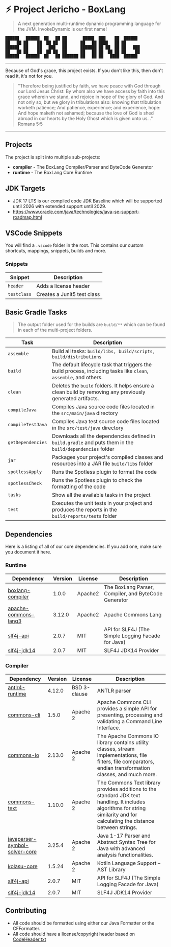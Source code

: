 # ⚡︎ Project Jericho - BoxLang

> A next generation multi-runtime dynamic programming language for the JVM. InvokeDynamic is our first name!

```
██████   ██████  ██   ██ ██       █████  ███    ██  ██████
██   ██ ██    ██  ██ ██  ██      ██   ██ ████   ██ ██
██████  ██    ██   ███   ██      ███████ ██ ██  ██ ██   ███
██   ██ ██    ██  ██ ██  ██      ██   ██ ██  ██ ██ ██    ██
██████   ██████  ██   ██ ███████ ██   ██ ██   ████  ██████
```

----

Because of God's grace, this project exists. If you don't like this, then don't read it, it's not for you.

>"Therefore being justified by faith, we have peace with God through our Lord Jesus Christ:
By whom also we have access by faith into this grace wherein we stand, and rejoice in hope of the glory of God.
And not only so, but we glory in tribulations also: knowing that tribulation worketh patience;
And patience, experience; and experience, hope:
And hope maketh not ashamed; because the love of God is shed abroad in our hearts by the
Holy Ghost which is given unto us. ." Romans 5:5

----

## Projects

The project is split into multiple sub-projects:

- **compiler** - The BoxLang Compiler/Parser and ByteCode Generator
- **runtime** - The BoxLang Core Runtime

## JDK Targets

- JDK 17 LTS is our compiled code JDK Baseline which will be supported until 2026 with extended support until 2029.
- https://www.oracle.com/java/technologies/java-se-support-roadmap.html

## VSCode Snippets

You will find a `.vscode` folder in the root. This contains our custom shortcuts, mappings, snippets, builds and more.

### Snippets

| Snippet 				| Description 							|
|-----------------------|---------------------------------------|
| `header` 				| Adds a license header 				|
| `testclass` 			| Creates a Junit5 test class 			|

## Basic Gradle Tasks

> The output folder used for the builds are `build/**` which can be found in each of the multi-project folders.

| Task              | Description                                                                                                        	|
|-------------------|-----------------------------------------------------------------------------------------------------------------------|
| `assemble`        | Build all tasks: `build/libs, build/scripts, build/distributions`														|
| `build`           | The default lifecycle task that triggers the build process, including tasks like `clean`, `assemble`, and others. 	|
| `clean`           | Deletes the `build` folders. It helps ensure a clean build by removing any previously generated artifacts.			|
| `compileJava`     | Compiles Java source code files located in the `src/main/java` directory												|
| `compileTestJava` | Compiles Java test source code files located in the `src/test/java` directory											|
| `getDependencies` | Downloads all the dependencies defined in `build.gradle` and puts them in the `build/dependencies` folder 			|
| `jar`             | Packages your project's compiled classes and resources into a JAR file `build/libs` folder							|
| `spotlessApply`   | Runs the Spotless plugin to format the code																			|
| `spotlessCheck`   | Runs the Spotless plugin to check the formatting of the code															|
| `tasks`			| Show all the available tasks in the project																			|
| `test`            | Executes the unit tests in your project and produces the reports in the `build/reports/tests` folder					|


## Dependencies

Here is a listing of all of our core dependencies.  If you add one, make sure you document it here.

### Runtime

| Dependency | Version | License | Description |
|------------|---------|---------|-------------|
| [boxlang-compiler](https://github.com/ortus-solutions-private/boxlang-compiler) | 1.0.0 | Apache2 | The BoxLang Parser, Compiler, and ByteCode Generator |
| [apache-commons-lang3](https://commons.apache.org/proper/commons-lang/) | 3.12.0 | Apache2 | Apache Commons Lang |
| [slf4j-api](https://mvnrepository.com/artifact/org.slf4j/slf4j-api) | 2.0.7 | MIT | API for SLF4J (The Simple Logging Facade for Java)  |
| [slf4j-jdk14](https://mvnrepository.com/artifact/org.slf4j/slf4j-jdk14) | 2.0.7 | MIT | SLF4J JDK14 Provider |

### Compiler

| Dependency | Version | License | Description |
|------------|---------|---------|-------------|
| [antlr4-runtime](https://mvnrepository.com/artifact/org.antlr/antlr4-runtime) | 4.12.0 | BSD 3-clause | ANTLR parser |
| [commons-cli](https://mvnrepository.com/artifact/commons-cli/commons-cli) | 1.5.0 | Apache 2 | Apache Commons CLI provides a simple API for presenting, processing and validating a Command Line Interface. |
| [commons-io](https://mvnrepository.com/artifact/commons-io/commons-io) | 2.13.0 | Apache 2 | The Apache Commons IO library contains utility classes, stream implementations, file filters, file comparators, endian transformation classes, and much more. |
| [commons-text](https://mvnrepository.com/artifact/org.apache.commons/commons-text) | 1.10.0 | Apache 2 | The Commons Text library provides additions to the standard JDK text handling. It includes algorithms for string similarity and for calculating the distance between strings. |
| [javaparser-symbol-solver-core](https://github.com/javaparser/javaparser) | 3.25.4 | Apache 2 | Java 1-17 Parser and Abstract Syntax Tree for Java with advanced analysis functionalities. |
| [kolasu-core](https://github.com/Strumenta/kolasu) | 1.5.24 | Apache 2 | Kotlin Language Support – AST Library |
| [slf4j-api](https://mvnrepository.com/artifact/org.slf4j/slf4j-api) | 2.0.7 | MIT | API for SLF4J (The Simple Logging Facade for Java)  |
| [slf4j-jdk14](https://mvnrepository.com/artifact/org.slf4j/slf4j-jdk14) | 2.0.7 | MIT | SLF4J JDK14 Provider |

## Contributing

- All code should be formatted using either our Java Formatter or the CFFormatter.
- All code should have a license/copyright header based on [CodeHeader.txt](workbench/CodeHeader.txt)
